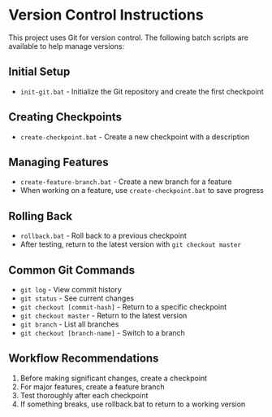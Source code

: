 # Version Control Instructions

This project uses Git for version control. The following batch scripts are available to help manage versions:

## Initial Setup
- `init-git.bat` - Initialize the Git repository and create the first checkpoint

## Creating Checkpoints
- `create-checkpoint.bat` - Create a new checkpoint with a description

## Managing Features
- `create-feature-branch.bat` - Create a new branch for a feature
- When working on a feature, use `create-checkpoint.bat` to save progress

## Rolling Back
- `rollback.bat` - Roll back to a previous checkpoint
- After testing, return to the latest version with `git checkout master`

## Common Git Commands
- `git log` - View commit history
- `git status` - See current changes
- `git checkout [commit-hash]` - Return to a specific checkpoint
- `git checkout master` - Return to the latest version
- `git branch` - List all branches
- `git checkout [branch-name]` - Switch to a branch

## Workflow Recommendations
1. Before making significant changes, create a checkpoint
2. For major features, create a feature branch
3. Test thoroughly after each checkpoint
4. If something breaks, use rollback.bat to return to a working version

